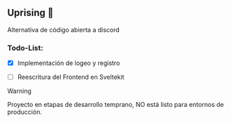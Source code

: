 ## Uprising 👋

Alternativa de código abierta a discord


### Todo-List:

- [x] Implementación de logeo y registro
- [ ] Reescritura del Frontend en Sveltekit



> [!WARNING]
> Proyecto en etapas de desarrollo temprano, NO está listo para entornos de producción.

<!--

**Here are some ideas to get you started:**

🙋‍♀️ A short introduction - what is your organization all about?
🌈 Contribution guidelines - how can the community get involved?
👩‍💻 Useful resources - where can the community find your docs? Is there anything else the community should know?
🍿 Fun facts - what does your team eat for breakfast?
🧙 Remember, you can do mighty things with the power of [Markdown](https://docs.github.com/github/writing-on-github/getting-started-with-writing-and-formatting-on-github/basic-writing-and-formatting-syntax)
-->
